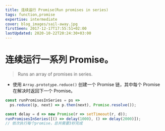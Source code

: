 ```yaml
---
title: 连续运行 Promise(Run promises in series)
tags: function,promise
expertise: intermediate
cover: blog_images/sail-away.jpg
firstSeen: 2017-12-17T17:55:51+02:00
lastUpdated: 2020-10-22T20:24:30+03:00
---
```


# 连续运行一系列 Promise。
> Runs an array of promises in series.

- 使用 `Array.prototype.reduce()` 创建一个 Promise 链，其中每个 Promise 在解决时返回下一个 Promise。

```js
const runPromisesInSeries = ps =>
  ps.reduce((p, next) => p.then(next), Promise.resolve());
```

```js
const delay = d => new Promise(r => setTimeout(r, d));
runPromisesInSeries([() => delay(1000), () => delay(2000)]);
// 依次执行每个promise，总共需要3秒完成
```
